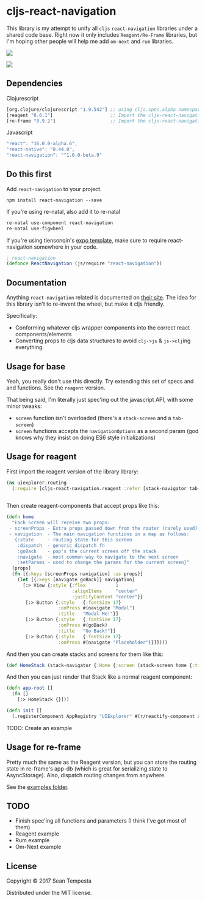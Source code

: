 # cljs-react-navigation

This library is my attempt to unify all `cljs` `react-navigation` libraries under a shared code base.  Right now it only includes `Reagent/Re-Frame` libraries, but I'm hoping other people will help me add `om-next` and `rum` libraries.   

![](https://clojars.org/cljs-react-navigation/latest-version.svg)

![](https://media.giphy.com/media/3o7bu14rq4AVqTK1Nu/giphy.gif)

## Dependencies

Clojurescript
```clojure
[org.clojure/clojurescript "1.9.542"] ;; using cljs.spec.alpha namespace
[reagent "0.6.1"]                     ;; Import the cljs-react-navigation.reagent namespace
[re-frame "0.9.2"]                    ;; Import the cljs-react-navigation.re-frame namespace
```

Javascript
```js
"react": "16.0.0-alpha.6",
"react-native": "0.44.0",
"react-navigation": "^1.0.0-beta.9"
```

## Do this first

Add `react-navigation` to your project.
```
npm install react-navigation --save
```

If you're using re-natal, also add it to re-natal
```js
re-natal use-component react-navigation
re-natal use-figwheel
```

If you're using tiensonqin's [expo template](https://github.com/tiensonqin/exponent-cljs-template), make sure to require react-navigation somewhere in your code.
```clojure
; react-navigation
(defonce ReactNavigation (js/require "react-navigation"))
```

## Documentation

Anything `react-navigation` related is documented on [their site](https://reactnavigation.org/docs/intro/).  The idea for this library isn't to re-invent the wheel, but make it cljs friendly.  

Specifically:
- Conforming whatever cljs wrapper components into the correct react components/elements
- Converting props to cljs data structures to avoid `clj->js` & `js->clj`ing everything.


## Usage for base

Yeah, you really don't use this directly.  Try extending this set of specs and and functions.  See the `reagent` version.

That being said, I'm literally just spec'ing out the javascript API, with some minor tweaks:
- `screen` function isn't overloaded (there's a `stack-screen` and a `tab-screen`)
- `screen` functions accepts the `navigationOptions` as a second param (god knows why they insist on doing ES6 style initializations) 

## Usage for reagent

First import the reagent version of the library library:
```clojure
(ns uiexplorer.routing
  (:require [cljs-react-navigation.reagent :refer [stack-navigator tab-navigator stack-screen tab-screen router]]))
           
```          

Then create reagent-components that accept props like this:

```clojure
(defn home
  "Each Screen will receive two props:
 - screenProps - Extra props passed down from the router (rarely used)
 - navigation  - The main navigation functions in a map as follows:
   {:state     - routing state for this screen
    :dispatch  - generic dispatch fn
    :goBack    - pop's the current screen off the stack
    :navigate  - most common way to navigate to the next screen
    :setParams - used to change the params for the current screen}"
  [props]
  (fn [{:keys [screenProps navigation] :as props}]
    (let [{:keys [navigate goBack]} navigation]
      [:> View {:style {:flex           1
                        :alignItems     "center"
                        :justifyContent "center"}}
       [:> Button {:style   {:fontSize 17}
                   :onPress #(navigate "Modal")
                   :title   "Modal Me!"}]
       [:> Button {:style   {:fontSize 17}
                   :onPress #(goBack)
                   :title   "Go Back!"}]
       [:> Button {:style   {:fontSize 17}
                   :onPress #(navigate "Placeholder")}]])))
```

And then you can create stacks and screens for them like this:
```clojure
(def HomeStack (stack-navigator {:Home {:screen (stack-screen home {:title "Home"})}}))

```

And then you can just render that Stack like a normal reagent component:

```clojure
(defn app-root []
  (fn []
    [:> HomeStack {}]))

(defn init []
  (.registerComponent AppRegistry "UIExplorer" #(r/reactify-component app-root)))
```


TODO: Create an example


## Usage for re-frame

Pretty much the same as the Reagent version, but you can store the routing state in re-frame's app-db (which is great for serializing state to AsyncStorage).  Also, dispatch routing changes from anywhere. 

See the [examples folder](https://github.com/seantempesta/cljs-react-navigation/tree/master/examples/re-frame/uiexplorer).

## TODO

- Finish spec'ing all functions and parameters (I think I've got most of them)
- Reagent example
- Rum example
- Om-Next example


## License

Copyright © 2017 Sean Tempesta

Distributed under the MIT license.